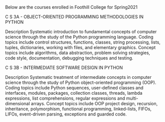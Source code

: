 Below are the courses enrolled in Foothill College for Spring2021

C S 3A - OBJECT-ORIENTED PROGRAMMING METHODOLOGIES IN PYTHON

Description
Systematic introduction to fundamental concepts of computer science through the study of the Python programming language. Coding topics include control structures, functions, classes, string processing, lists, tuples, dictionaries, working with files, and elementary graphics. Concept topics include algorithms, data abstraction, problem solving strategies, code style, documentation, debugging techniques and testing.


C S 3B - INTERMEDIATE SOFTWARE DESIGN IN PYTHON

Description
Systematic treatment of intermediate concepts in computer science through the study of Python object-oriented programming (OOP). Coding topics include Python sequences, user-defined classes and interfaces, modules, packages, collection classes, threads, lambda expressions, list comprehensions, regular expressions and multi-dimensional arrays. Concept topics include OOP project design, recursion, inheritance, polymorphism, functional programming, linked-lists, FIFOs, LIFOs, event-driven parsing, exceptions and guarded code.
